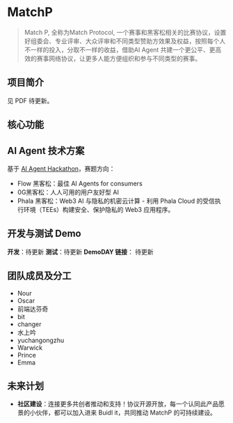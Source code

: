 # MatchP

> Match P,  全称为Match Protocol, 一个赛事和黑客松相关的比赛协议，设置好组委会、专业评审、大众评审和不同类型赞助方效果及权益，按照每个人不一样的投入，分取不一样的收益，借助AI Agent 共建一个更公平、更高效的赛事网络协议，让更多人能方便组织和参与不同类型的赛事。

## 项目简介

见 PDF 待更新。



## 核心功能


## AI Agent 技术方案
基于 [AI Agent Hackathon](https://attractive-spade-1e3.notion.site/AI-Agent-Hackathon-1c653c33b3ea80c7beb7d51bc0ac0dbb)，赛题方向：
- Flow 黑客松：最佳 AI Agents for consumers
- 0G黑客松：人人可用的用户友好型 AI
- Phala 黑客松：Web3 AI 与隐私的机密云计算 - 利用 Phala Cloud 的受信执行环境（TEEs）构建安全、保护隐私的 Web3 应用程序。


## 开发与测试 Demo 
**开发**：待更新
**测试**：待更新
**DemoDAY 链接**： 待更新

## 团队成员及分工
- Nour
- Oscar
- 前端达芬奇
- bit
- changer
- 水上吟
- yuchangongzhu
- Warwick
- Prince
- Emma


## 未来计划
- **社区建设**：连接更多共创者推动和支持！协议开源开放，每一个认同此产品愿景的小伙伴，都可以加入进来 Buidl it，共同推动 MatchP 的可持续建设。

